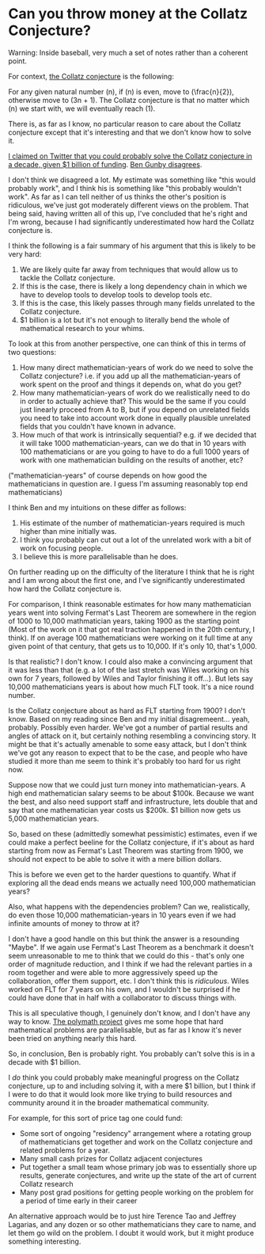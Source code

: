 # Can you throw money at the Collatz Conjecture?

Warning: Inside baseball, very much a set of notes rather than a coherent point.

For context, [the Collatz conjecture](https://en.wikipedia.org/wiki/Collatz_conjecture) is the following:

For any given natural number \(n\), if \(n\) is even, move to \(\frac{n}{2}\), otherwise move to \(3n + 1\).
The Collatz conjecture is that no matter which \(n\) we start with, we will eventually reach \(1\).

There is, as far as I know, no particular reason to care about the Collatz conjecture except that it's interesting and that we don't know how to solve it.

[I claimed on Twitter that you could probably solve the Collatz conjecture in a decade, given $1 billion of funding](https://twitter.com/DRMacIver/status/1421051043266408449).
[Ben Gunby disagrees](https://twitter.com/bpgbcg/status/1421057248365776899).

I don't think we disagreed a lot. My estimate was something like "this would probably work", and I think his is something like "this probably wouldn't work". As far as I can tell neither of us thinks the other's position is ridiculous, we've just got moderately different views on the problem. That being said, having written all of this up, I've concluded that he's right and I'm wrong, because I had significantly underestimated how hard the Collatz conjecture is.

I think the following is a fair summary of his argument that this is likely to be very hard:

1. We are likely quite far away from techniques that would allow us to tackle the Collatz conjecture.
2. If this is the case, there is likely a long dependency chain in which we have to develop tools to develop tools to develop tools etc.
3. If this is the case, this likely passes through many fields unrelated to the Collatz conjecture.
4. $1 billion is a lot but it's not enough to literally bend the whole of mathematical research to your whims.

To look at this from another perspective, one can think of this in terms of two questions:

1. How many direct mathematician-years of work do we need to solve the Collatz conjecture? i.e. if you add up all the mathematician-years of work spent on the proof and things it depends on, what do you get?
2. How many mathematician-years of work do we realistically need to do in order to actually achieve that? This would be the same if you could just linearly proceed from A to B, but if you depend on unrelated fields you need to take into account work done in equally plausible unrelated fields that you couldn't have known in advance.
3. How much of that work is intrinsically sequential? e.g. if we decided that it will take 1000 mathematician-years, can we do that in 10 years with 100 mathematicians or are you going to have to do a full 1000 years of work with one mathematician building on the results of another, etc?

("mathematician-years" of course depends on how good the mathematicians in question are. I guess I'm assuming reasonably top end mathematicians)

I think Ben and my intuitions on these differ as follows:

1. His estimate of the number of mathematician-years required is much higher than mine initially was.
2. I think you probably can cut out a lot of the unrelated work with a bit of work on focusing people.
3. I believe this is more parallelisable than he does.

On further reading up on the difficulty of the literature I think that he is right and I am wrong about the first one,
and I've significantly underestimated how hard the Collatz conjecture is.

For comparison, I think reasonable estimates for how many mathematician years went into solving Fermat's Last Theorem are somewhere in the region of 1000 to 10,000 mathmatician years, taking 1900 as the starting point (Most of the work on it that got real traction happened in the 20th century, I think). If on average 100 mathematicians were working on it full time at any given point of that century, that gets us to 10,000. If it's only 10, that's 1,000.

Is that realistic? I don't know. I could also make a convincing argument that it was less than that (e.g. a lot of the last stretch was Wiles working on his own for 7 years, followed by Wiles and Taylor finishing it off...). But lets say 10,000 mathematicians years is about how much FLT took. It's a nice round number.

Is the Collatz conjecture about as hard as FLT starting from 1900? I don't know. Based on my reading since Ben and my initial disagremeent... yeah, probably. Possibly even harder. We've got a number of partial results and angles of attack on it, but certainly nothing resembling a convincing story. It might be that it's actually amenable to some easy attack, but I don't think we've got any reason to expect that to be the case, and people who have studied it more than me seem to think it's probably too hard for us right now.

Suppose now that we could just turn money into mathematician-years. A high end mathematician salary seems to be about $100k. Because we want the best, and also need support staff and infrastructure, lets double that and say that one mathematician year costs us $200k. $1 billion now gets us 5,000 mathematician years.

So, based on these (admittedly somewhat pessimistic) estimates, even if we could make a perfect beeline for the Collatz conjecture, if it's about as hard starting from now as Fermat's Last Theorem was starting from 1900, we should not expect to be able to solve it with a mere billion dollars.

This is before we even get to the harder questions to quantify. What if exploring all the dead ends means we actually need 100,000 mathematician years?

Also, what happens with the dependencies problem? Can we, realistically, do even those 10,000 mathematician-years in 10 years even if we had infinite amounts of money to throw at it?

I don't have a good handle on this but think the answer is a resounding "Maybe". If we again use Fermat's Last Theorem as a benchmark it doesn't seem unreasonable to me to think that we could do this - that's only one order of magnitude reduction, and I think if we had the relevant parties in a room together and were able to more aggressively speed up the collaboration, offer them support, etc. I don't think this is *ridiculous*. Wiles worked on FLT for 7 years on his own, and I wouldn't be surprised if he could have done that in half with a collaborator to discuss things with.

This is all speculative though, I genuinely don't know, and I don't have any way to know. [The polymath project](https://en.wikipedia.org/wiki/Polymath_Project) gives me some hope that hard mathematical problems are parallelisable, but as far as I know it's never been tried on anything nearly this hard.

So, in conclusion, Ben is probably right. You probably can't solve this is in a decade with $1 billion.

I *do* think you could probably make meaningful progress on the Collatz conjecture, up to and including solving it, with a mere $1 billion, but I think if I were to do that it would look more like trying to build resources and community around it in the broader mathematical community.

For example, for this sort of price tag one could fund:

* Some sort of ongoing "residency" arrangement where a rotating group of mathematicians get together and work on the Collatz conjecture and related problems for a year.
* Many small cash prizes for Collatz adjacent conjectures
* Put together a small team whose primary job was to essentially shore up results, generate conjectures, and write up the state of the art of current Collatz research
* Many post grad positions for getting people working on the problem for a period of time early in their career

An alternative approach would be to just hire Terence Tao and Jeffrey Lagarias, and any dozen or so other mathematicians they care to name, and let them go wild on the problem. I doubt it would work, but it might produce something interesting.
